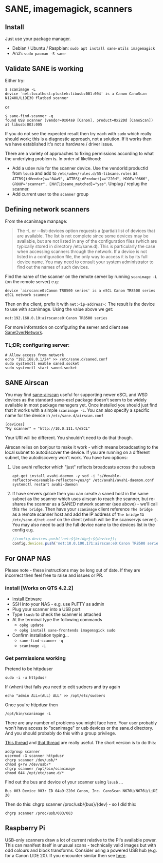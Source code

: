# SANE, imagemagick, scanners

## Install

Just use your package manager.

  * Debian / Ubuntu / Raspbian: `sudo apt install sane-utils imagemagick`
  * Arch: `sudo pacman -S sane`

## Validate SANE is working

Either try:

```
$ scanimage -L
device `net:localhost:plustek:libusb:001:004' is a Canon CanoScan N1240U/LiDE30 flatbed scanner
```

or
```
$ sane-find-scanner -q
found USB scanner (vendor=0x04a9 [Canon], product=0x220d [CanoScan]) at libusb:003:005
```

If you do not see the expected result then try each with `sudo` which really
should work; this is a diagnostic approach, not a solution. If it works then we
have established it's not a hardware / driver issue.

There are a variety of approaches to fixing permissions according to what the
underlying problem is. In order of likelihood: 

  * Add a udev rule for the scanner device. Use the vendorId:productId from 
    `lsusb` and add to `/etc/udev/rules.d/55-libsane.rules` as
    `ATTRS{idVendor}=="04a9", ATTRS{idProduct}=="220d", MODE="0666", GROUP="scanner", ENV{libsane_matched}="yes"`.
    Unplug / replug the scanner.
  * Add current user to the `scanner` group

## Defining network scanners

From the scanimage manpage:

> The -L or --list-devices option requests a (partial) list of devices that are
> available. The list is not complete since some devices may be available, but
> are not listed in any of the configuration files (which are typically stored
> in directory /etc/sane.d). This is particularly the case when accessing
> scanners through the network. If a device is not listed in a configuration
> file, the only way to access it is by its full device name. You may need to
> consult your system administrator to find out the names of such devices.

Find the name of the scanner on the remote server by running `scanimage -L` (on
the remote server) e.g:

```
device `airscan:e0:Canon TR8500 series' is a eSCL Canon TR8500 series eSCL network scanner
```

Then on the client, prefix it with `net:<ip-address>:` The result is the device
to use with scanimage. Using the value above we get:

```
net:192.168.0.10:airscan:e0:Canon TR8500 series
```

For more information on configuring the server and client see
[SaneOverNetwork](https://wiki.debian.org/SaneOverNetwork#Server_Configuration).

### TL;DR; configuring server:

```console
# Allow access from network
echo "192.168.0.1/24" >> /etc/sane.d/saned.conf
sudo systemctl enable saned.socket
sudo systemctl start saned.socket
```

## SANE Airscan

You may find [sane-airscan](https://github.com/alexpevzner/sane-airscan) useful
for supporting newer eSCL and WSD devices as the standard sane-escl package
doesn't seem to be widely available in most package managers yet. Once installed
you should just find that it works with a simple `scanimage -L`. You can also
specify a specific name for the device in `/etc/sane.d/airscan.conf`

```console
[devices]
"My scanner" = "http://10.0.111.4/eSCL"
```

Your URI will be different. You shouldn't need to do that though.

Airscan relies on bonjour to make it work - which means broadcasting to the
local subnet to autodiscover the device. If you are running on a different
subnet, the autodiscovery won't work. You have two options:

1. Use avahi reflector which "just" reflects broadcasts across the subnets
   ```
   apt-get install avahi-daemon -y sed -i "s/#enable-reflector=no/enable-reflector=yes/g" /etc/avahi/avahi-daemon.conf
   systemctl restart avahi-daemon
   ```
2. If have servers galore then you can create a saned host in the same subnet as
   the scanner which uses airscan to reach the scanner, but re-shares the
   scanner as a SANED network scanner (see above) - we'll call this
   `The bridge`. Then have your `scanimage` client reference `The bridge` as a
   remote scanner host and add the IP address of `The bridge` to
   `/etc/sane.d/net.conf` on the client (which will be the scanservjs server).
   You may also need to add the full device name to the devices list in the
   config e.g.
   ```javascript
   //config.devices.push('net:${bridge}:${device});
   config.devices.push('net:10.0.100.171:airscan:e0:Canon TR8500 series-5);
   ```

## For QNAP NAS

Please note - these instructions may be long out of date. If they are incorrect
then feel free to raise and issues or PR.

### install [Works on QTS 4.2.2]

 * [Install Entware](basics.md)
 * SSH into your NAS - e.g. use PuTTY as admin
 * Plug your scanner into a USB port
 * Type `lsusb` to check the scanner is attached
 * At the terminal type the following commands
    * `opkg update`
    * `opkg install sane-frontends imagemagick sudo`
 * Confirm installation typing...
    * `sane-find-scanner -q`
    * `scanimage -L`

### Get permissions working
Pretend to be httpduser
```
sudo -i -u httpdusr
```

If (when) that fails you need to edit sudoers and try again

```
echo "admin ALL=(ALL) ALL" >> /opt/etc/sudoers
```

Once you're httpdusr then
```
/opt/bin/scanimage -L
```

There are any number of problems you might face here. Your user probably won't
have access to "scanimage" or usb devices or the sane.d directory. And you
should probably do this with a group privilege.

[This thread](https://wiki.archlinux.org/index.php/SANE) and 
[that thread](https://bugs.launchpad.net/ubuntu/+source/sane-backends/+bug/270185/comments/3)
are really useful. The short version is to do this:

```
addgroup scanner
usermod -G scanner httpdusr
chgrp scanner /dev/usb/*
chmod g+rw /dev/usb/*
chgrp scanner /opt/bin/scanimage
chmod 644 /opt/etc/sane.d/*
```

Find out the bus and device of your scanner using `lsusb` ...
```
Bus 003 Device 003: ID 04a9:220d Canon, Inc. CanoScan N670U/N676U/LiDE 20
```
Then do this: chgrp scanner /proc/usb/{bus}/{dev} - so I did this:
```
chgrp scanner /proc/usb/003/003
```

## Raspberry Pi
USB-only scanners draw a lot of current relative to the Pi's available power.
This can manifest itself in unusual scans - technically valid images but with
odd colours and block transforms. Consider using a powered USB hub (e.g. for a
Canon LIDE 20). If you encounter similar then see
[here](https://www.raspberrypi.org/forums/viewtopic.php?f=28&t=53832).
